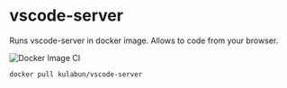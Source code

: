 # vscode-server
Runs vscode-server in docker image. Allows to code from your browser.

![Docker Image CI](https://github.com/kulabun/vscode-server/workflows/Docker%20Image%20CI/badge.svg)

```
docker pull kulabun/vscode-server
```
